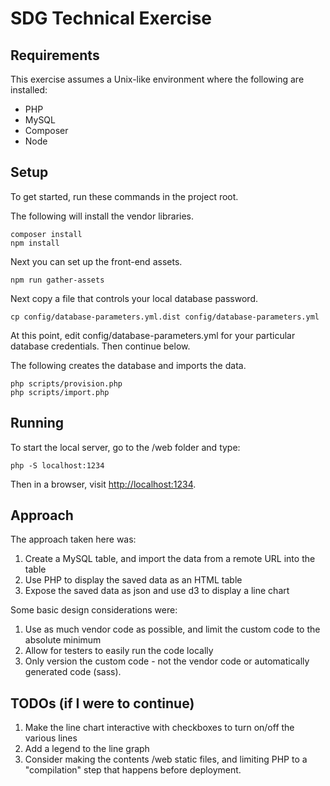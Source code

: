 # SDG Technical Exercise

## Requirements

This exercise assumes a Unix-like environment where the following are installed:

* PHP
* MySQL
* Composer
* Node

## Setup

To get started, run these commands in the project root.

The following will install the vendor libraries.

```
composer install
npm install
```

Next you can set up the front-end assets.

```
npm run gather-assets
```

Next copy a file that controls your local database password.

```
cp config/database-parameters.yml.dist config/database-parameters.yml
```

At this point, edit config/database-parameters.yml for your particular database credentials. Then continue below.

The following creates the database and imports the data.

```
php scripts/provision.php
php scripts/import.php
```

## Running

To start the local server, go to the /web folder and type:

```
php -S localhost:1234
```

Then in a browser, visit [http://localhost:1234](http://localhost:1234).

## Approach

The approach taken here was:

1. Create a MySQL table, and import the data from a remote URL into the table
2. Use PHP to display the saved data as an HTML table
3. Expose the saved data as json and use d3 to display a line chart

Some basic design considerations were:

1. Use as much vendor code as possible, and limit the custom code to the absolute minimum
2. Allow for testers to easily run the code locally
3. Only version the custom code - not the vendor code or automatically generated code (sass).

## TODOs (if I were to continue)

1. Make the line chart interactive with checkboxes to turn on/off the various lines
2. Add a legend to the line graph
3. Consider making the contents /web static files, and limiting PHP to a "compilation" step that happens before deployment.